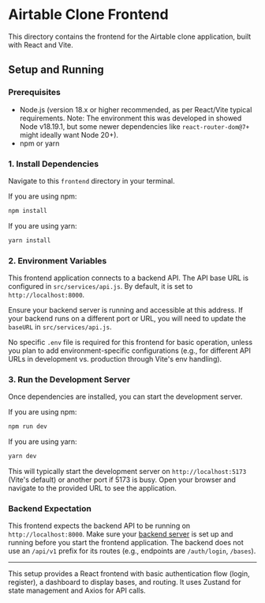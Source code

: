 # Airtable Clone Frontend

This directory contains the frontend for the Airtable clone application, built with React and Vite.

## Setup and Running

### Prerequisites

*   Node.js (version 18.x or higher recommended, as per React/Vite typical requirements. Note: The environment this was developed in showed Node v18.19.1, but some newer dependencies like `react-router-dom@7+` might ideally want Node 20+).
*   npm or yarn

### 1. Install Dependencies

Navigate to this `frontend` directory in your terminal.

If you are using npm:
```bash
npm install
```

If you are using yarn:
```bash
yarn install
```

### 2. Environment Variables

This frontend application connects to a backend API. The API base URL is configured in `src/services/api.js`. By default, it is set to `http://localhost:8000`.

Ensure your backend server is running and accessible at this address. If your backend runs on a different port or URL, you will need to update the `baseURL` in `src/services/api.js`.

No specific `.env` file is required for this frontend for basic operation, unless you plan to add environment-specific configurations (e.g., for different API URLs in development vs. production through Vite's env handling).

### 3. Run the Development Server

Once dependencies are installed, you can start the development server.

If you are using npm:
```bash
npm run dev
```

If you are using yarn:
```bash
yarn dev
```

This will typically start the development server on `http://localhost:5173` (Vite's default) or another port if 5173 is busy. Open your browser and navigate to the provided URL to see the application.

### Backend Expectation

This frontend expects the backend API to be running on `http://localhost:8000`. Make sure your [backend server](../backend/README.md) is set up and running before you start the frontend application. The backend does not use an `/api/v1` prefix for its routes (e.g., endpoints are `/auth/login`, `/bases`).

---

This setup provides a React frontend with basic authentication flow (login, register), a dashboard to display bases, and routing. It uses Zustand for state management and Axios for API calls.
